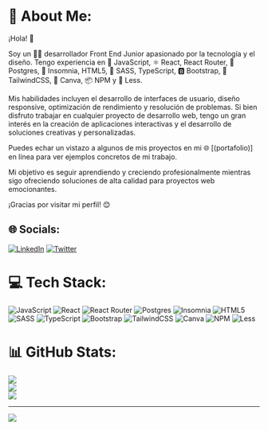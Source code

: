 # 💫 About Me:
¡Hola! 👋

Soy un 🧑‍💻 desarrollador Front End Junior apasionado por la tecnología y el diseño. Tengo experiencia en 🚀 JavaScript, ⚛️ React, React Router, 🐘 Postgres, 🎵 Insomnia, HTML5, 🎨 SASS, TypeScript, 🅱️ Bootstrap, 🌟 TailwindCSS, 🎨 Canva, 📦 NPM y 🎨 Less.

Mis habilidades incluyen el desarrollo de interfaces de usuario, diseño responsive, optimización de rendimiento y resolución de problemas. Si bien disfruto trabajar en cualquier proyecto de desarrollo web, tengo un gran interés en la creación de aplicaciones interactivas y el desarrollo de soluciones creativas y personalizadas.

Puedes echar un vistazo a algunos de mis proyectos en mi 🌐 [(portafolio)] en línea para ver ejemplos concretos de mi trabajo.

Mi objetivo es seguir aprendiendo y creciendo profesionalmente mientras sigo ofreciendo soluciones de alta calidad para proyectos web emocionantes.

¡Gracias por visitar mi perfil! 😊


## 🌐 Socials:
[![LinkedIn](https://img.shields.io/badge/LinkedIn-%230077B5.svg?logo=linkedin&logoColor=white)](https://linkedin.com/in/https://www.linkedin.com/in/voeffray-jonathan/) [![Twitter](https://img.shields.io/badge/Twitter-%231DA1F2.svg?logo=Twitter&logoColor=white)](https://twitter.com/https://twitter.com/VoeffrayJona) 

# 💻 Tech Stack:
![JavaScript](https://img.shields.io/badge/javascript-%23323330.svg?style=for-the-badge&logo=javascript&logoColor=%23F7DF1E) ![React](https://img.shields.io/badge/react-%2320232a.svg?style=for-the-badge&logo=react&logoColor=%2361DAFB) ![React Router](https://img.shields.io/badge/React_Router-CA4245?style=for-the-badge&logo=react-router&logoColor=white) ![Postgres](https://img.shields.io/badge/postgres-%23316192.svg?style=for-the-badge&logo=postgresql&logoColor=white) ![Insomnia](https://img.shields.io/badge/Insomnia-black?style=for-the-badge&logo=insomnia&logoColor=5849BE) ![HTML5](https://img.shields.io/badge/html5-%23E34F26.svg?style=for-the-badge&logo=html5&logoColor=white) ![SASS](https://img.shields.io/badge/SASS-hotpink.svg?style=for-the-badge&logo=SASS&logoColor=white) ![TypeScript](https://img.shields.io/badge/typescript-%23007ACC.svg?style=for-the-badge&logo=typescript&logoColor=white) ![Bootstrap](https://img.shields.io/badge/bootstrap-%23563D7C.svg?style=for-the-badge&logo=bootstrap&logoColor=white) ![TailwindCSS](https://img.shields.io/badge/tailwindcss-%2338B2AC.svg?style=for-the-badge&logo=tailwind-css&logoColor=white) ![Canva](https://img.shields.io/badge/Canva-%2300C4CC.svg?style=for-the-badge&logo=Canva&logoColor=white) ![NPM](https://img.shields.io/badge/NPM-%23000000.svg?style=for-the-badge&logo=npm&logoColor=white) ![Less](https://img.shields.io/badge/less-2B4C80?style=for-the-badge&logo=less&logoColor=white)
# 📊 GitHub Stats:
![](https://github-readme-stats.vercel.app/api?username=Jonavoe&theme=monokai&hide_border=false&include_all_commits=true&count_private=true)<br/>
![](https://github-readme-streak-stats.herokuapp.com/?user=Jonavoe&theme=monokai&hide_border=false)<br/>
![](https://github-readme-stats.vercel.app/api/top-langs/?username=Jonavoe&theme=monokai&hide_border=false&include_all_commits=true&count_private=true&layout=compact)

---
[![](https://visitcount.itsvg.in/api?id=Jonavoe&icon=0&color=0)](https://visitcount.itsvg.in)

<!-- Proudly created with GPRM ( https://gprm.itsvg.in ) -->